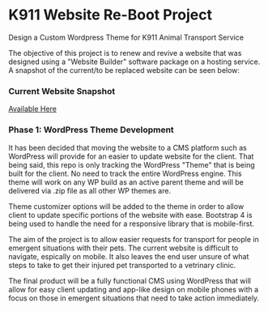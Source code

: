 <h1>K911 Website Re-Boot Project</h1>
<p>Design a Custom Wordpress Theme for K911 Animal Transport Service</p>
<p>The objective of this project is to renew and revive a website that was designed using a "Website Builder" software package on a hosting service. A snapshot of the current/to be replaced website can be seen below:</p>

<h3>Current Website Snapshot</h3>
<p><a href="https://web.archive.org/web/20170929060439/http://www.k911online.com/">Available Here</a></p>

<h3>Phase 1: WordPress Theme Development</h3>
<p>It has been decided that moving the website to a CMS platform such as WordPress will provide for an easier to update website for the client. That being said, this repo is only tracking the WordPress "Theme" that is being built for the client. No need to track the entire WordPress engine. This theme will work on any WP build as an active parent theme and will be delivered via .zip file as all other WP themes are.</p>

<p>Theme customizer options will be added to the theme in order to allow client to update specific portions of the website with ease. Bootstrap 4 is being used to handle the need for a responsive library that is mobile-first.</p>

<p>The aim of the project is to allow easier requests for transport for people in emergent situations with their pets. The current website is difficult to navigate, espically on mobile. It also leaves the end user unsure of what steps to take to get their injured pet transported to a vetrinary clinic.</p>

<p>The final product will be a fully functional CMS using WordPress that will allow for easy client updating and app-like design on mobile phones with a focus on those in emergent situations that need to take action immediately.</p>
